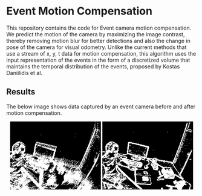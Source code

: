 # Event Motion Compensation
This repository contains the code for Event camera motion compensation. We predict the motion of the camera by maximizing the image contrast, thereby removing motion blur for better detections and also the change in pose of the camera for visual odometry. Unlike the current methods that use a stream of x, y, t data for motion compensation, this algorithm uses the input representation of the events in the form of a discretized volume that maintains the temporal distribution of the events, proposed by Kostas Daniilidis et al.

## Results
The below image shows data captured by an event camera before and after motion compensation.

<center>
  <img src="https://github.com/Vishaal-Kanna/ev_Motion_Comp/blob/main/Sample_data/sample_op_before_comp.png">
  <img src="https://github.com/Vishaal-Kanna/ev_Motion_Comp/blob/main/Sample_data/sample_op_after_comp.png">
</center>



